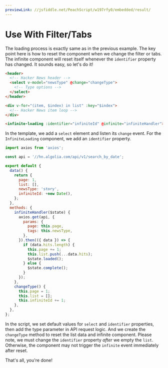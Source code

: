 ```yaml
---
previewLink: //jsfiddle.net/PeachScript/w197rfy0/embedded/result/
---
```


# Use With Filter/Tabs

The loading process is exactly same as in the previous example. The key point here is how to reset the component when we change the filter or tabs. The infinite component will reset itself whenever the `identifier` property has changed. It sounds easy, so let's do it!

``` html {12}
<header>
  <!-- Hacker News header -->
  <select v-model="newsType" @change="changeType">
    <!-- Type options -->
  </select>
</header>

<div v-for="(item, $index) in list" :key="$index">
  <!-- Hacker News item loop -->
</div>

<infinite-loading :identifier="infiniteId" @infinite="infiniteHandler"></infinite-loading>
```

In the template, we add a `select` element and listen its `change` event. For the `InfiniteLoading` component, we add an `identifier` property.

``` js {10,11,19,31,32,33,34,35}
import axios from 'axios';

const api = '//hn.algolia.com/api/v1/search_by_date';

export default {
  data() {
    return {
      page: 1,
      list: [],
      newsType: 'story',
      infiniteId: +new Date(),
    };
  },
  methods: {
    infiniteHandler($state) {
      axios.get(api, {
        params: {
          page: this.page,
          tags: this.newsType,
        },
      }).then(({ data }) => {
        if (data.hits.length) {
          this.page += 1;
          this.list.push(...data.hits);
          $state.loaded();
        } else {
          $state.complete();
        }
      });
    },
    changeType() {
      this.page = 1;
      this.list = [];
      this.infiniteId += 1;
    },
  },
};
```

In the script, we set default values for `select` and `identifier` properties, then add the type parameter in API request logic. And we create the `changeType` method to reset the list data and infinite component. Please note, we must change the `identifier` property *after* we empty the `list`. Otherwise, the component may not trigger the `infinite` event immediately after reset.

That's all, you're done!
